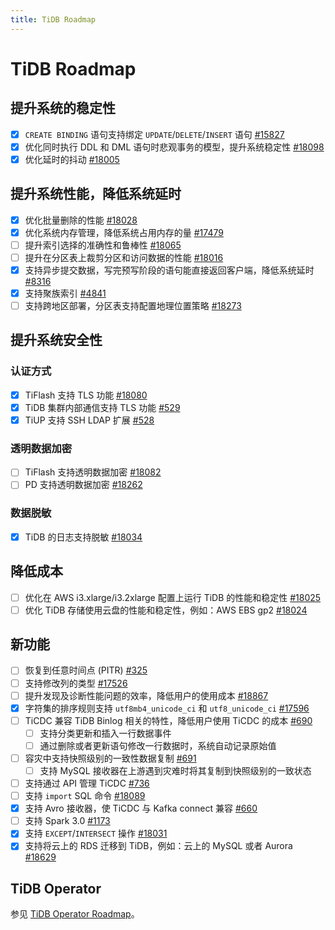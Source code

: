 ```yaml
---
title: TiDB Roadmap
---
```


<!-- markdownlint-disable MD001 -->

# TiDB Roadmap

## 提升系统的稳定性

- [x] `CREATE BINDING` 语句支持绑定 `UPDATE`/`DELETE`/`INSERT` 语句 [#15827](https://github.com/pingcap/tidb/issues/15827)
- [x] 优化同时执行 DDL 和 DML 语句时悲观事务的模型，提升系统稳定性 [#18098](https://github.com/pingcap/tidb/issues/18098)
- [x] 优化延时的抖动 [#18005](https://github.com/pingcap/tidb/issues/18005)

## 提升系统性能，降低系统延时

- [x] 优化批量删除的性能 [#18028](https://github.com/pingcap/tidb/issues/18028)
- [x] 优化系统内存管理，降低系统占用内存的量 [#17479](https://github.com/pingcap/tidb/issues/17479)
- [ ] 提升索引选择的准确性和鲁棒性 [#18065](https://github.com/pingcap/tidb/issues/18065)
- [ ] 提升在分区表上裁剪分区和访问数据的性能 [#18016](https://github.com/pingcap/tidb/issues/18016)
- [x] 支持异步提交数据，写完预写阶段的语句能直接返回客户端，降低系统延时 [#8316](https://github.com/tikv/tikv/issues/8316)
- [x] 支持聚族索引 [#4841](https://github.com/pingcap/tidb/issues/4841)
- [ ] 支持跨地区部署，分区表支持配置地理位置策略 [#18273](https://github.com/pingcap/tidb/issues/18273)

## 提升系统安全性

### 认证方式

- [x] TiFlash 支持 TLS 功能 [#18080](https://github.com/pingcap/tidb/issues/18080)
- [x] TiDB 集群内部通信支持 TLS 功能 [#529](https://github.com/pingcap/tiup/issues/529)
- [x] TiUP 支持 SSH LDAP 扩展 [#528](https://github.com/pingcap/tiup/issues/528)

### 透明数据加密

- [ ] TiFlash 支持透明数据加密 [#18082](https://github.com/pingcap/tidb/issues/18082)
- [ ] PD 支持透明数据加密 [#18262](https://github.com/pingcap/tidb/issues/18262)

### 数据脱敏

- [x] TiDB 的日志支持脱敏 [#18034](https://github.com/pingcap/tidb/issues/18034)

## 降低成本

- [ ] 优化在 AWS i3.xlarge/i3.2xlarge 配置上运行 TiDB 的性能和稳定性 [#18025](https://github.com/pingcap/tidb/issues/18025)
- [ ] 优化 TiDB 存储使用云盘的性能和稳定性，例如：AWS EBS gp2 [#18024](https://github.com/pingcap/tidb/issues/18024)

## 新功能

- [ ] 恢复到任意时间点 (PITR) [#325](https://github.com/pingcap/br/issues/325)
- [ ] 支持修改列的类型 [#17526](https://github.com/pingcap/tidb/issues/17526)
- [ ] 提升发现及诊断性能问题的效率，降低用户的使用成本 [#18867](https://github.com/pingcap/tidb/issues/18867)
- [x] 字符集的排序规则支持 `utf8mb4_unicode_ci` 和 `utf8_unicode_ci` [#17596](https://github.com/pingcap/tidb/issues/17596)
- [ ] TiCDC 兼容 TiDB Binlog 相关的特性，降低用户使用 TiCDC 的成本 [#690](https://github.com/pingcap/ticdc/issues/690)
    - [ ] 支持分类更新和插入一行数据事件
    - [ ] 通过删除或者更新语句修改一行数据时，系统自动记录原始值
- [ ] 容灾中支持快照级别的一致性数据复制 [#691](https://github.com/pingcap/ticdc/issues/691)
    - [ ] 支持 MySQL 接收器在上游遇到灾难时将其复制到快照级别的一致状态
- [ ] 支持通过 API 管理 TiCDC [#736](https://github.com/pingcap/ticdc/issues/736)
- [ ] 支持 `import` SQL 命令 [#18089](https://github.com/pingcap/tidb/issues/18089)
- [x] 支持 Avro 接收器，使 TiCDC 与 Kafka connect 兼容 [#660](https://github.com/pingcap/ticdc/issues/660)
- [ ] 支持 Spark 3.0 [#1173](https://github.com/pingcap/tispark/issues/1173)
- [x] 支持 `EXCEPT`/`INTERSECT` 操作 [#18031](https://github.com/pingcap/tidb/issues/18031)
- [x] 支持将云上的 RDS 迁移到 TiDB，例如：云上的 MySQL 或者 Aurora [#18629](https://github.com/pingcap/tidb/issues/18629)

## TiDB Operator

参见 [TiDB Operator Roadmap](https://docs.pingcap.com/zh/tidb-in-kubernetes/dev/roadmap)。

